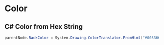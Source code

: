 # Color

## C# Color from Hex String
```cs
parentNode.BackColor = System.Drawing.ColorTranslator.FromHtml("#003366");
```

